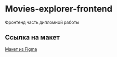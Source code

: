 # Movies-explorer-frontend

Фронтенд часть дипломной работы

## Ссылка на макет

[Макет из Figma](<https://www.figma.com/file/eKqKEXvUvxW4VBqIacAxp4/Diploma-(Copy)?node-id=932-4182&t=WvPWhOru7gDANADY-0>)
